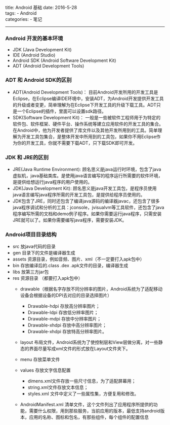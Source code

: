 title: Android 基础
date: 2016-5-28  
tags:
    - Android  
categories:
    - 笔记

---

### Android 开发的基本环境  
* JDK (Java Development Kit)  
* IDE (Android Studio)  
* Android SDK (Android Software Development Kit)  
* ADT (Android Development Tools)  

<!-- more -->

### ADT 和 Android SDK的区别
* ADT(Android Development Tools)： 目前Android开发所用的开发工具是Eclipse，在Eclipse编译IDE环境中，安装ADT，为Android开发提供开发工具的升级或者变更，简单理解为在Eclipse下开发工具的升级下载工具。ADT只是一个Eclipse的插件，里面可以设置sdk路径。     
* SDK(Software Development Kit)： 一般是一些被软件工程师用于为特定的软件包、软件框架、硬件平台、操作系统等建立应用软件的开发工具的集合。在Android中，他为开发者提供了库文件以及其他开发所用到的工具。简单理解为开发工具包集合，是整体开发中所用到的工具包，如果你不用Eclipse作为你的开发工具，你就不需要下载ADT，只下载SDK即可开发。  

### JDK 和 JRE的区别
* JRE(Java Runtime Environment): 顾名思义是java运行时环境，包含了java虚拟机，java基础类库。是使用java语言编写的程序运行所需要的软件环境，是提供给想运行java程序的用户使用的。  
* JDK(Java Development Kit): 顾名思义是java开发工具包，是程序员使用java语言编写java程序所需的开发工具包，是提供给程序员使用的。
* JDK包含了JRE，同时还包含了编译java源码的编译器javac，还包含了很多java程序调试和分析的工具：jconsole，jvisualvm等工具软件，还包含了java程序编写所需的文档和demo例子程序。如果你需要运行java程序，只需安装JRE就可以了。如果你需要编写java程序，需要安装JDK。

### Android项目目录结构
* src	放java代码的目录
* gen	目录下的文件是编译器生成
* assets 资源目录，例如音频、图片、xml（不一定要打入apk包中）
* bin	存放编译后的.class .dex  .apk文件的目录，编译器生成
* libs	放第三方jar包
* res	资源目录 （都要打入apk包中）
	* drawable（根据名字存放不同分辨率的图片，Android系统为了适配移动设备会根据设备的DPI去对应的目录选择图片）
		* Drawable-hdpi 存放高分辨率图片；
		* Drawable-ldpi 存放低分辨率图片；
		* Drawable-mdpi 存放中分辨率图片；
		* Drawable-xhdpi 存放中高分辨率图片；
		* Drawable-xhdpi 存放特高分辨率图片。

	* layout 布局文件，Android系统为了使控制层和View层做分离，对一些静态的界面尽量写成xml文件的形式放在Layout文件夹下。
	* menu 存放菜单文件
	* values 存放文字信息配置
		* dimens.xml文件存放一些尺寸信息，为了适配屏幕用；
		* string.xml文件存放文本信息；
		* styles.xml 文件中定义了一些属性集，方便复用和修改。
	* AndroidManifest.xml 清单文件，这个文件列出了应用程序所提供的功能，需要什么权限，用到那些服务，当前应用的版本，最低支持android版本，应用的名称、图标和包名，有那些组件，每个组件的配置信息

<br>
